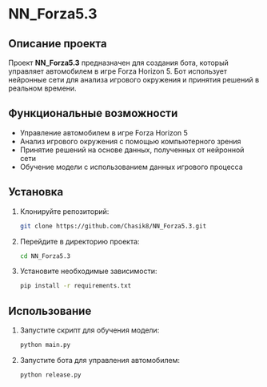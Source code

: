# NN_Forza5.3

## Описание проекта

Проект **NN_Forza5.3** предназначен для создания бота, который управляет автомобилем в игре Forza Horizon 5. Бот использует нейронные сети для анализа игрового окружения и принятия решений в реальном времени.

## Функциональные возможности

- Управление автомобилем в игре Forza Horizon 5
- Анализ игрового окружения с помощью компьютерного зрения
- Принятие решений на основе данных, полученных от нейронной сети
- Обучение модели с использованием данных игрового процесса

## Установка

1. Клонируйте репозиторий:
    ```bash
    git clone https://github.com/Chasik8/NN_Forza5.3.git
    ```
2. Перейдите в директорию проекта:
    ```bash
    cd NN_Forza5.3
    ```
3. Установите необходимые зависимости:
    ```bash
    pip install -r requirements.txt
    ```

## Использование

1. Запустите скрипт для обучения модели:
    ```bash
    python main.py
    ```
2. Запустите бота для управления автомобилем:
    ```bash
    python release.py
    ```
